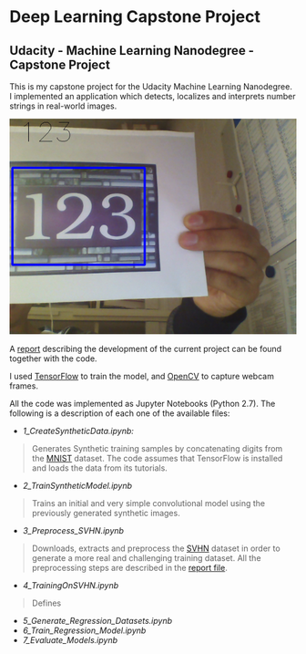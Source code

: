 # Deep Learning Capstone Project
## Udacity - Machine Learning Nanodegree - Capstone Project 

This is my capstone project for the Udacity Machine Learning Nanodegree. I implemented an application which detects, localizes and interprets number strings in real-world images.

![model](assets/Sample1.png)

A [report](https://github.com/camigord/ML_CapstoneProject/blob/master/Capstone%20Project.pdf) describing the development of the current project can be found together with the code.

I used [TensorFlow](https://www.tensorflow.org/) to train the model, and [OpenCV](http://opencv.org/) to capture webcam frames.

All the code was implemented as Jupyter Notebooks (Python 2.7). The following is a description of each one of the available files:

- *1_CreateSyntheticData.ipynb:* 
> Generates Synthetic training samples by concatenating digits from the [MNIST](http://yann.lecun.com/exdb/mnist/) dataset. The code assumes that TensorFlow is installed and loads the data from its tutorials.

- *2_TrainSyntheticModel.ipynb*
> Trains an initial and very simple convolutional model using the previously generated synthetic images.

- *3_Preprocess_SVHN.ipynb*
> Downloads, extracts and preprocess the [SVHN](http://ufldl.stanford.edu/housenumbers/) dataset in order to generate a more real and challenging training dataset. All the preprocessing steps are described in the [report file](https://github.com/camigord/ML_CapstoneProject/blob/master/Capstone%20Project.pdf).

- *4_TrainingOnSVHN.ipynb*
> Defines 

- *5_Generate_Regression_Datasets.ipynb*
- *6_Train_Regression_Model.ipynb*
- *7_Evaluate_Models.ipynb*

